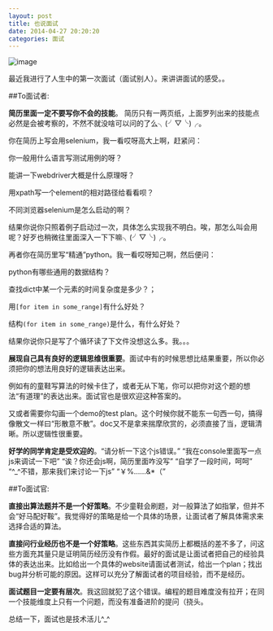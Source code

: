 ```yaml
---
layout: post
title: 也说面试
date: 2014-04-27 20:20:20
categories: 面试
---
```


![image](http://i67.photobucket.com/albums/h308/andward/interview_zpscba2195d.jpg)

最近我进行了人生中的第一次面试（面试别人）。来讲讲面试的感受。。

##To面试者:

**简历里面一定不要写你不会的技能**。 简历只有一两页纸，上面罗列出来的技能点必然是会被考察的，不然不就没啥可以问的了么╮(╯▽╰)╭。

你在简历上写会用selenium，我一看哎呀高大上啊，赶紧问：

你一般用什么语言写测试用例的呀？

能讲一下webdriver大概是什么原理呀？

用xpath写一个element的相对路径给看看呗？

不同浏览器selenium是怎么启动的啊？

结果你说你只照着例子启动过一次，具体怎么实现我不明白。唉，那怎么叫会用呢？好歹也稍微往里面深入一下下嘛╮(╯▽╰)╭。

再者你在简历里写“精通”python。我一看哎呀知己啊，然后便问：

python有哪些通用的数据结构？

查找dict中某一个元素的时间复杂度是多少？；

用<code>[for item in some_range]</code>有什么好处？

结构<code>(for item in some_range)</code>是什么，有什么好处？

结果你说你只是写了个循环读了下文件没想这么多。我。。。

**展现自己具有良好的逻辑思维很重要**。面试中有的时候思想比结果重要，所以你必须把你的想法用良好的逻辑表达出来。

例如有的童鞋写算法的时候卡住了，或者无从下笔，你可以把你对这个题的想法“有道理”的表达出来。面试官也是很欢迎这种答案的。

又或者需要你勾画一个demo的test plan。这个时候你就不能东一句西一句，搞得像散文一样曰“形散意不散”。doc又不是拿来揣摩欣赏的，必须直接了当，逻辑清晰。所以逻辑性很重要。

**好学的同学肯定是受欢迎的**。“请分析一下这个js错误。” “我在console里面写一点js来调试一下吧” “诶？你还会js啊，简历里面咋没写” “自学了一段时间，呵呵” “^_^不错，那来我们来讨论一下js” “￥%……&*（”

##To面试官:

**直接出算法题并不是一个好策略**。不少童鞋会刷题，对一般算法了如指掌，但并不会“好马配好鞍”。我觉得好的策略是给一个具体的场景，让面试者了解具体需求来选择合适的算法。

**直接问行业经历也不是一个好策略**。这些东西其实简历上都概括的差不多了，问这些方面充其量只是证明简历经历没有作假。最好的面试是让面试者把自己的经验具体的表达出来。比如给出一个具体的website请面试者测试，给出一个plan；找出bug并分析可能的原因。这样可以充分了解面试者的项目经验，而不是经历。

**面试题目一定要有层次**。我这回就犯了这个错误。编程的题目难度没有拉开；在同一个技能维度上只有一个问题，而没有准备进阶的提问（挠头。

总结一下，面试也是技术活儿^_^



